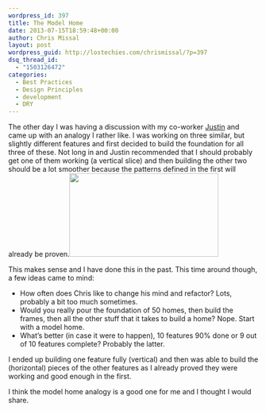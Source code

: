 ```yaml
---
wordpress_id: 397
title: The Model Home
date: 2013-07-15T18:59:48+00:00
author: Chris Missal
layout: post
wordpress_guid: http://lostechies.com/chrismissal/?p=397
dsq_thread_id:
  - "1503126472"
categories:
  - Best Practices
  - Design Principles
  - development
  - DRY
---
```

The other day I was having a discussion with my co-worker [Justin](http://www.justincpope.com/ "Justin Pope") and came up with an analogy I rather like. I was working on three similar, but slightly different features and first decided to build the foundation for all three of these. Not long in and Justin recommended that I should probably get one of them working (a vertical slice) and then building the other two should be a lot smoother because the patterns defined in the first will already be proven.[<img class="alignright size-medium wp-image-398" title="Bluth Model Home" src="http://lostechies.com/chrismissal/files/2013/07/2x09_Burning_Love-300x168.png" alt="" width="300" height="168" />](http://clayvessel.org/clayvessel/wp-content/uploads/2013/07/2x09_Burning_Love.png)

This makes sense and I have done this in the past. This time around though, a few ideas came to mind:

  * How often does Chris like to change his mind and refactor? Lots, probably a bit too much sometimes.
  * Would you really pour the foundation of 50 homes, then build the frames, then all the other stuff that it takes to build a home? Nope. Start with a model home.
  * What&#8217;s better (in case it were to happen), 10 features 90% done or 9 out of 10 features complete? Probably the latter.

I ended up building one feature fully (vertical) and then was able to build the (horizontal) pieces of the other features as I already proved they were working and good enough in the first.

I think the model home analogy is a good one for me and I thought I would share.